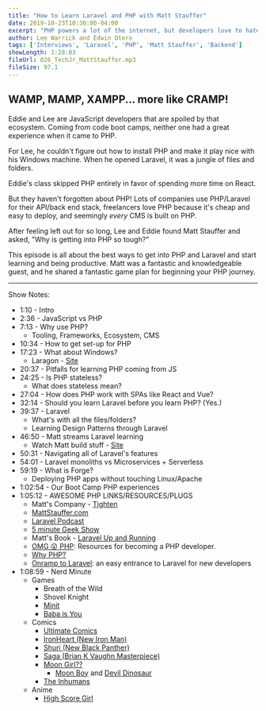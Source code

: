 ```yaml
---
title: "How to Learn Laravel and PHP with Matt Stauffer"
date: 2019-10-23T10:30:00-04:00
excerpt: "PHP powers a lot of the internet, but developers love to hate on PHP. Matt Stauffer, author of 'Laravel Up and Running' wants to change that. Matt tells us how to avoid the pitfalls of learning PHP and the best way to get started learning."
author: Lee Warrick and Edwin Otero
tags: ['Interviews', 'Laravel', 'PHP', 'Matt Stauffer', 'Backend']
showLength: 1:28:03
fileUrl: 026_TechJr_MattStauffer.mp3
fileSize: 97.1
---
```


## WAMP, MAMP, XAMPP... more like CRAMP!

Eddie and Lee are JavaScript developers that are spoiled by that ecosystem. Coming from code boot camps, neither one had a great experience when it came to PHP.

For Lee, he couldn't figure out how to install PHP and make it play nice with his Windows machine. When he opened Laravel, it was a jungle of files and folders.

Eddie's class skipped PHP entirely in favor of spending more time on React.

But they haven't forgotten about PHP! Lots of companies use PHP/Laravel for their API/back end stack, freelancers love PHP because it's cheap and easy to deploy, and seemingly _every_ CMS is built on PHP.

After feeling left out for so long, Lee and Eddie found Matt Stauffer and asked, "Why is getting into PHP so tough?"

This episode is all about the best ways to get into PHP and Laravel and start learning and being productive. Matt was a fantastic and knowledgeable guest, and he shared a fantastic game plan for beginning your PHP journey.

---

Show Notes:

* 1:10 - Intro
* 2:36 - JavaScript vs PHP
* 7:13 - Why use PHP?
  * Tooling, Frameworks, Ecosystem, CMS
* 10:34 - How to get set-up for PHP
* 17:23 - What about Windows?
  * Laragon - [Site](https://laragon.org)
* 20:37 - Pitfalls for learning PHP coming from JS
* 24:25 - Is PHP stateless?
  * What does stateless mean?
* 27:04 - How does PHP work with SPAs like React and Vue?
* 32:14 - Should you learn Laravel before you learn PHP? (Yes.)
* 39:37 - Laravel
  * What's with all the files/folders?
  * Learning Design Patterns through Laravel
* 46:50 - Matt streams Laravel learning
  * Watch Matt build stuff - [Site](https://mattstauffer.com/stream)
* 50:31 - Navigating all of Laravel's features
* 54:01 - Laravel monoliths vs Microservices + Serverless
* 59:19 - What is Forge?
  * Deploying PHP apps without touching Linux/Apache
* 1:02:54 - Our Boot Camp PHP experiences
* 1:05:12 - AWESOME PHP LINKS/RESOURCES/PLUGS
  * Matt's Company - [Tighten](https://tighten.co)
  * [MattStauffer.com](https://mattstauffer.com)
  * [Laravel Podcast](https://laravelpodcast.com)
  * [5 minute Geek Show](http://fiveminutegeekshow.com/)
  * Matt's Book - [Laravel Up and Running](https://laravelupandrunning.com/)
  * [OMG 😲 PHP](https://omgphp.com/): Resources for becoming a PHP developer.
  * [Why PHP?](https://whyphp.dev/)
  * [Onramp to Laravel](https://onramp.dev): an easy entrance to Laravel for new developers
* 1:08:59 - Nerd Minute
  * Games
    * Breath of the Wild
    * Shovel Knight
    * [Minit](https://minitgame.com/)
    * [Baba is You](https://hempuli.com/baba/)
  * Comics
    * [Ultimate Comics](https://en.wikipedia.org/wiki/Ultimate_Marvel)
    * [IronHeart (New Iron Man)](https://en.wikipedia.org/wiki/Ironheart_(character))
    * [Shuri (New Black Panther)](https://en.wikipedia.org/wiki/Shuri_(comics))
    * [Saga (Brian K Vaughn Masterpiece)](https://en.wikipedia.org/wiki/Saga_(comics))
    * [Moon Girl??](https://en.wikipedia.org/wiki/Moon_Girl_(Marvel_Comics))
      * [Moon Boy](https://en.wikipedia.org/wiki/Moon-Boy) and [Devil Dinosaur](https://en.wikipedia.org/wiki/Devil_Dinosaur)
    * [The Inhumans](https://en.wikipedia.org/wiki/Inhumans)
  * Anime
    * [High Score Girl](https://en.wikipedia.org/wiki/Hi_Score_Girl)
